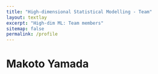 ```yaml
---
title: "High-dimensional Statistical Modelling - Team"
layout: textlay
excerpt: "High-dim ML: Team members"
sitemap: false
permalink: /profile
---
```


# Makoto Yamada




